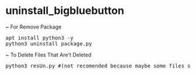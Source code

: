 # uninstall_bigbluebutton

~ For Remove Package
<pre>
apt install python3 -y
python3 uninstall_package.py
</pre>

~ To Delete Files That Are't Deleted 
<pre>
python3 resUn.py #(not recomended because maybe some files still available)
</pre>

<!--
<pre>
#Copy result from "python3 uninstall_package.py" and paste on dump.txt
cat dump.txt | grep "not removed" # and place on resUn.py
python3 resUn.py
</pre>
* OR Just-->
